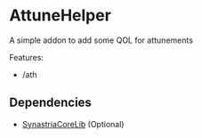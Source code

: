# AttuneHelper

A simple addon to add some QOL for attunements

Features:
- /ath

## Dependencies

- [SynastriaCoreLib](https://github.com/imevul/SynastriaCoreLib/releases) (Optional)
